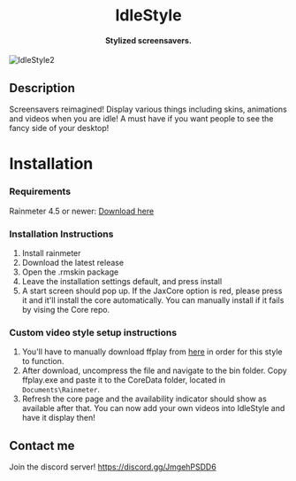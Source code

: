 <h1 align="center">
  IdleStyle
</h1>

<h4 align="center">Stylized screensavers.</h4>

![IdleStyle2](https://user-images.githubusercontent.com/80020581/143574887-e6e32c3d-3100-4ad8-91d8-f1f8cb612ced.png)

## Description

Screensavers reimagined! Display various things including skins, animations and videos when you are idle! A must have if you want people to see the fancy side of your desktop!

# Installation
### Requirements
Rainmeter 4.5 or newer: [Download here](https://www.rainmeter.net/)

### Installation Instructions
1. Install rainmeter
1. Download the latest release
1. Open the .rmskin package 
1. Leave the installation settings default, and press install
1. A start screen should pop up. If the JaxCore option is red, please press it and it'll install the core automatically. You can manually install if it fails by vising the Core repo.

### Custom video style setup instructions
1. You'll have to manually download ffplay from [here](https://github.com/BtbN/FFmpeg-Builds/releases/download/autobuild-2021-11-19-12-21/ffmpeg-n4.4.1-2-gcc33e73618-win64-lgpl-4.4.zip) in order for this style to function.
2. After download, uncompress the file and navigate to the bin folder. Copy ffplay.exe and paste it to the CoreData folder, located in `Documents\Rainmeter`.
3. Refresh the core page and the availability indicator should show as available after that. You can now add your own videos into IdleStyle and have it display then!
 
## Contact me
Join the discord server! https://discord.gg/JmgehPSDD6

